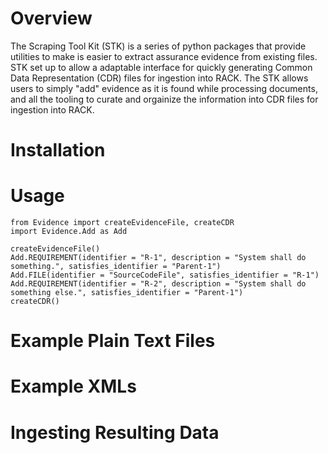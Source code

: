 # Overview
The Scraping Tool Kit (STK) is a series of python packages that provide utilities to make is easier to extract assurance evidence from existing files.  STK set up to allow a adaptable interface for quickly generating Common Data Representation (CDR) files for ingestion into RACK. The STK allows users to simply "add" evidence as it is found while processing documents, and all the tooling to curate and orgainize the information into CDR files for ingestion into RACK.  

# Installation


# Usage

```
from Evidence import createEvidenceFile, createCDR
import Evidence.Add as Add

createEvidenceFile()
Add.REQUIREMENT(identifier = "R-1", description = "System shall do something.", satisfies_identifier = "Parent-1")
Add.FILE(identifier = "SourceCodeFile", satisfies_identifier = "R-1")
Add.REQUIREMENT(identifier = "R-2", description = "System shall do something else.", satisfies_identifier = "Parent-1")
createCDR()
```

# Example Plain Text Files

# Example XMLs

# Ingesting Resulting Data
